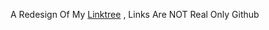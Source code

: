 A Redesign Of My [Linktree](https://github.com/MrMahallati/Linktree) ,
Links Are NOT Real Only Github
